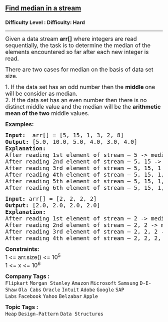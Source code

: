 <h2><a href="https://www.geeksforgeeks.org/problems/find-median-in-a-stream-1587115620/1?page=1&difficulty%5B%5D=2&category%5B%5D=Heap&sortBy=submissions">Find median in a stream</a></h2><h3>Difficulty Level : Difficulty: Hard</h3><hr><div class="problems_problem_content__Xm_eO"><p><span style="font-size: 18px;">Given a data stream&nbsp;<strong>arr[]</strong>&nbsp;where integers are read sequentially,</span><span style="font-size: 18px;">&nbsp;</span><span style="font-size: 18px;">the task is to determine the median of the elements encountered so far after each new integer is read.</span></p>
<p><span style="font-size: 18px;">There are two cases for median on the basis of data set size.</span></p>
<p><span style="font-size: 18px;">1. If the data set has an odd number then the <strong>middle </strong>one will be consider as median.<br></span><span style="font-size: 18px;">2. If the data set has an even number then there is no distinct middle value and the median will be the <strong>arithmetic mean of the two</strong> middle values.</span></p>
<p><span style="font-size: 18px;"><strong>Examples:</strong></span></p>
<pre><span style="font-size: 18px;"><strong>Input:  </strong>arr[] = [5, 15, 1, 3, 2, 8]<strong>
Output: </strong>[5.0, 10.0, 5.0, 4.0, 3.0, 4.0] <strong>
Explanation: 
</strong>After reading 1st element of stream – 5 -&gt; median = 5.0
After reading 2nd element of stream – 5, 15 -&gt; median = (5+15)/2 = 10.0 
After reading 3rd element of stream – 5, 15, 1 -&gt; median = 5.0
After reading 4th element of stream – 5, 15, 1, 3 -&gt;  median = (3+5)/2 = 4.0
After reading 5th element of stream – 5, 15, 1, 3, 2 -&gt; median = 3.0
After reading 6th element of stream – 5, 15, 1, 3, 2, 8 -&gt;  median = (3+5)/2 = 4.0</span></pre>
<pre><span style="font-size: 18px;"><strong>Input: </strong>arr[] = [2, 2, 2, 2]</span><br><span style="font-size: 18px;"><strong>Output: </strong>[2.0, 2.0, 2.0, 2.0]</span><br><span style="font-size: 18px;"><strong>Explanation: </strong></span><br><span style="font-size: 18px;">After reading 1st element of stream – 2 -&gt; median = 2.0</span><br><span style="font-size: 18px;">After reading 2nd element of stream – 2, 2 -&gt; median = (2+2)/2 = 2.0</span><br><span style="font-size: 18px;">After reading 3rd element of stream – 2, 2, 2 -&gt; median = 2.0</span><br><span style="font-size: 18px;">After reading 4th element of stream – 2, 2, 2, 2 -&gt;&nbsp; median = (2+2)/2 = 2.0</span></pre>
<div><span style="font-size: 18px;"><strong>Constraints:</strong></span></div>
<div><span style="font-size: 18px;">1<strong>&nbsp;</strong>&lt;= arr.size() &lt;= 10<sup>5</sup></span><br><span style="font-size: 18px;">1 &lt;= x &lt;= 10<sup>6</sup></span></div></div><p><span style=font-size:18px><strong>Company Tags : </strong><br><code>Flipkart</code>&nbsp;<code>Morgan Stanley</code>&nbsp;<code>Amazon</code>&nbsp;<code>Microsoft</code>&nbsp;<code>Samsung</code>&nbsp;<code>D-E-Shaw</code>&nbsp;<code>Ola Cabs</code>&nbsp;<code>Oracle</code>&nbsp;<code>Intuit</code>&nbsp;<code>Adobe</code>&nbsp;<code>Google</code>&nbsp;<code>SAP Labs</code>&nbsp;<code>Facebook</code>&nbsp;<code>Yahoo</code>&nbsp;<code>Belzabar</code>&nbsp;<code>Apple</code>&nbsp;<br><p><span style=font-size:18px><strong>Topic Tags : </strong><br><code>Heap</code>&nbsp;<code>Design-Pattern</code>&nbsp;<code>Data Structures</code>&nbsp;